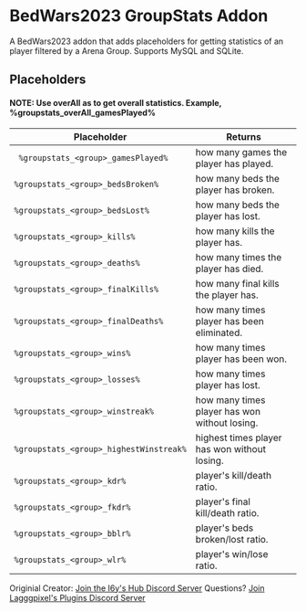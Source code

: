 # BedWars2023 GroupStats Addon
 A BedWars2023 addon that adds placeholders for getting statistics of an player filtered by a Arena Group.  Supports MySQL and SQLite. 
 
## Placeholders
#### NOTE:  Use overAll as <group> to get overall statistics. Example, %groupstats_overAll_gamesPlayed%

|Placeholder                          |Returns                      |
|-----------------------------------------------|-----------------------------|
|` %groupstats_<group>_gamesPlayed%`            |how many games the player has played.            |
|`%groupstats_<group>_bedsBroken%`            |how many beds the player has broken.            |
|`%groupstats_<group>_bedsLost%`            |how many beds the player has lost.            |
|`%groupstats_<group>_kills%`            |how many kills the player has.
|`%groupstats_<group>_deaths%`            |how many times the player has died.            |            ||`%groupstats_<group>_bedsLost%`            |how many beds the player has lost.            |
|`%groupstats_<group>_finalKills%`            |how many final kills the player has.            |
|`%groupstats_<group>_finalDeaths%`            |how many times player has been eliminated.            |
|`%groupstats_<group>_wins%`            |how many times player has been won.            |
|`%groupstats_<group>_losses%`            |how many times player has lost.            |
|`%groupstats_<group>_winstreak%`            |how many times player has won without losing.            |
|`%groupstats_<group>_highestWinstreak%`            |highest times player has won without losing.            |
|`%groupstats_<group>_kdr%`            |player's kill/death ratio.            |
|`%groupstats_<group>_fkdr%`            |player's final kill/death ratio.            |
|`%groupstats_<group>_bblr%`            |player's beds broken/lost ratio.
|`%groupstats_<group>_wlr%`            |player's win/lose ratio.            |            |

Originial Creator: [Join the I6y's Hub Discord Server](https://discord.gg/UTu2vRUuge)
Questions? [Join Lagggpixel's Plugins Discord Server](https://discord.gg/y3AmV5jXdf)
